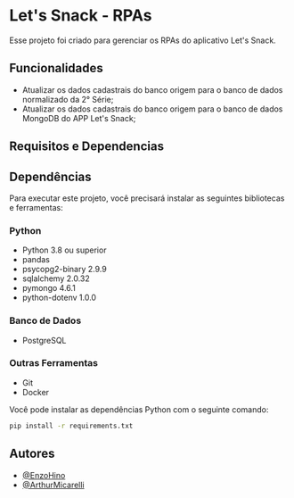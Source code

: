 # Let's Snack - RPAs

Esse projeto foi criado para gerenciar os RPAs do aplicativo Let's Snack.

## Funcionalidades

- Atualizar os dados cadastrais do banco origem para o banco de dados normalizado da 2° Série;
- Atualizar os dados cadastrais do banco origem para o banco de dados MongoDB do APP Let's Snack;

## Requisitos e Dependencias

## Dependências

Para executar este projeto, você precisará instalar as seguintes bibliotecas e ferramentas:

### Python

- Python 3.8 ou superior
- pandas
- psycopg2-binary 2.9.9
- sqlalchemy 2.0.32
- pymongo 4.6.1
- python-dotenv 1.0.0

### Banco de Dados

- PostgreSQL

### Outras Ferramentas

- Git
- Docker

Você pode instalar as dependências Python com o seguinte comando:

```bash
pip install -r requirements.txt
```

## Autores

- [@EnzoHino](https://www.github.com/EnzoHino)
- [@ArthurMicarelli](https://github.com/ArthurMicarelli)
